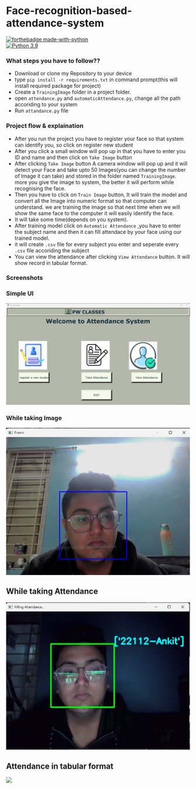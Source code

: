 # Face-recognition-based-attendance-system

[![forthebadge made-with-python](http://ForTheBadge.com/images/badges/made-with-python.svg)](https://www.python.org/)                 
[![Python 3.9](https://img.shields.io/badge/python-3.9-blue.svg)](https://www.python.org/downloads/release/python-390/) 

### What steps you have to follow??
- Download or clone my Repository to your device
- type `pip install -r requirements.txt` in command prompt(this will install required package for project)
- Create a `TrainingImage` folder in a project folder.
- open `attendance.py` and `automaticAttendance.py`, change all the path accoriding to your system
- Run `attandance.py` file

### Project flow & explaination
- After you run the project you have to register your face so that system can identify you, so click on register new student
- After you click a small window will pop up in that you have to enter you ID and name and then click on `Take Image` button
- After clicking `Take Image` button A camera window will pop up and it will detect your Face and take upto 50 Images(you can change the number of Image it can take) and stored in the folder named `TrainingImage`. more you give the image to system, the better it will perform while recognising the face.
- Then you have to click on `Train Image` button, It will train the model and convert all the Image into numeric format so that computer can understand. we are training the image so that next time when we will show the same face to the computer it will easily identify the face.
- It will take some time(depends on you system).
- After training model click on `Automatic Attendance` ,you have to enter the subject name and then it can fill attendace by your face using our trained model.
- it will create `.csv` file for every subject you enter and seperate every `.csv` file accoriding the subject
- You can view the attendance after clicking `View Attendance` button. It will show record in tabular format.


### Screenshots

### Simple UI
![<img src='https://github.com/Patelrahul4884/Attendance-Management-system-using-face-recognition/blob/master/Project%20Snap/1.PNG'>](https://github.com/Drakon0501/Face-recognition-based-attendance-system/blob/b76969f639edec3feffcd40168b7f9fcec1607d1/Project%20Snap/3.png)

### While taking Image
![Screenshot (103)](https://github.com/Drakon0501/Face-recognition-based-attendance-system/blob/5834a8ba9b7e86c37398a0e38cf0c6501802755a/Project%20Snap/6.png)

## While taking Attendance
![Screenshot (91)](https://github.com/Drakon0501/Face-recognition-based-attendance-system/blob/99402133c35cedf1a354a231c054b873f8880331/Project%20Snap/1.png)

## Attendance in tabular format 
<img src='https://github.com/Patelrahul4884/Attendance-Management-system-using-face-recognition/blob/master/Project%20Snap/7.PNG'>
